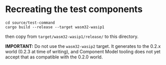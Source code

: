 # Recreating the test components

```
cd source/test-command
cargo build --release --target wasm32-wasip1
```

then copy from `target/wasm32-wasip1/release/` to this directory.

**IMPORTANT:** Do not use the `wasm32-wasip2` target. It generates to the 0.2.x world (0.2.3 at time of writing), and Component Model tooling does not yet accept that as compatible with the 0.2.0 world.
